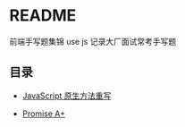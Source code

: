 # README

前端手写题集锦 use js 记录大厂面试常考手写题

## 目录

- [JavaScript 原生方法重写](./JavaScript%20%E5%8E%9F%E7%94%9F%E6%96%B9%E6%B3%95%E9%87%8D%E5%86%99.md)

- [Promise A+](./Promise%20A%2B.md)
